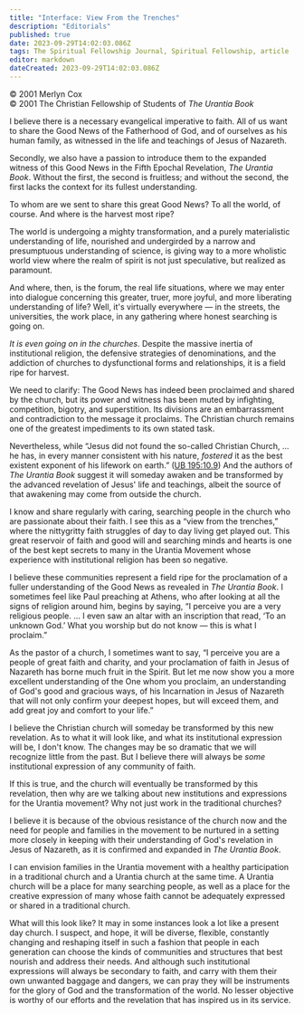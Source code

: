 ```yaml
---
title: "Interface: View From the Trenches"
description: "Editorials"
published: true
date: 2023-09-29T14:02:03.086Z
tags: The Spiritual Fellowship Journal, Spiritual Fellowship, article
editor: markdown
dateCreated: 2023-09-29T14:02:03.086Z
---
```



<p class="v-card v-sheet theme--light gray lighten-3 px-2">© 2001 Merlyn Cox<br>© 2001 The Christian Fellowship of Students of <i>The Urantia Book</i></p>

I believe there is a necessary evangelical imperative to faith. All of us want to share the Good News of the Fatherhood of God, and of ourselves as his human family, as witnessed in the life and teachings of Jesus of Nazareth.

Secondly, we also have a passion to introduce them to the expanded witness of this Good News in the Fifth Epochal Revelation, _The Urantia Book_. Without the first, the second is fruitless; and without the second, the first lacks the context for its fullest understanding.

To whom are we sent to share this great Good News? To all the world, of course. And where is the harvest most ripe?

The world is undergoing a mighty transformation, and a purely materialistic understanding of life, nourished and undergirded by a narrow and presumptuous understanding of science, is giving way to a more wholistic world view where the realm of spirit is not just speculative, but realized as paramount.

And where, then, is the forum, the real life situations, where we may enter into dialogue concerning this greater, truer, more joyful, and more liberating understanding of life? Well, it's virtually everywhere — in the streets, the universities, the work place, in any gathering where honest searching is going on.

_It is even going on in the churches_. Despite the massive inertia of institutional religion, the defensive strategies of denominations, and the addiction of churches to dysfunctional forms and relationships, it is a field ripe for harvest.

We need to clarify: The Good News has indeed been proclaimed and shared by the church, but its power and witness has been muted by infighting, competition, bigotry, and superstition. Its divisions are an embarrassment and contradiction to the message it proclaims. The Christian church remains one of the greatest impediments to its own stated task.

Nevertheless, while “Jesus did not found the so-called Christian Church, ... he has, in every manner consistent with his nature, _fostered_ it as the best existent exponent of his lifework on earth.” ([UB 195:10.9](/en/The_Urantia_Book/195#p10_9)) And the authors of _The Urantia Book_ suggest it will someday awaken and be transformed by the advanced revelation of Jesus' life and teachings, albeit the source of that awakening may come from outside the church.

I know and share regularly with caring, searching people in the church who are passionate about their faith. I see this as a “view from the trenches,” where the nittygritty faith struggles of day to day living get played out. This great reservoir of faith and good will and searching minds and hearts is one of the best kept secrets to many in the Urantia Movement whose experience with institutional religion has been so negative.

I believe these communities represent a field ripe for the proclamation of a fuller understanding of the Good News as revealed in _The Urantia Book_. I sometimes feel like Paul preaching at Athens, who after looking at all the signs of religion around him, begins by saying, “I perceive you are a very religious people. ... I even saw an altar with an inscription that read, ‘To an unknown God.’ What you worship but do not know — this is what I proclaim.”

As the pastor of a church, I sometimes want to say, “I perceive you are a people of great faith and charity, and your proclamation of faith in Jesus of Nazareth has borne much fruit in the Spirit. But let me now show you a more excellent understanding of the One whom you proclaim, an understanding of God's good and gracious ways, of his Incarnation in Jesus of Nazareth that will not only confirm your deepest hopes, but will exceed them, and add great joy and comfort to your life.”

I believe the Christian church will someday be transformed by this new revelation. As to what it will look like, and what its institutional expression will be, I don't know. The changes may be so dramatic that we will recognize little from the past. But I believe there will always be _some_ institutional expression of any community of faith.

If this is true, and the church will eventually be transformed by this revelation, then why are we talking about new institutions and expressions for the Urantia movement? Why not just work in the traditional churches?

I believe it is because of the obvious resistance of the church now and the need for people and families in the movement to be nurtured in a setting more closely in keeping with their understanding of God's revelation in Jesus of Nazareth, as it is confirmed and expanded in _The Urantia Book_.

I can envision families in the Urantia movement with a healthy participation in a traditional church and a Urantia church at the same time. A Urantia church will be a place for many searching people, as well as a place for the creative expression of many whose faith cannot be adequately expressed or shared in a traditional church.

What will this look like? It may in some instances look a lot like a present day church. I suspect, and hope, it will be diverse, flexible, constantly changing and reshaping itself in such a fashion that people in each generation can choose the kinds of communities and structures that best nourish and address their needs. And although such institutional expressions will always be secondary to faith, and carry with them their own unwanted baggage and dangers, we can pray they will be instruments for the glory of God and the transformation of the world. No lesser objective is worthy of our efforts and the revelation that has inspired us in its service.